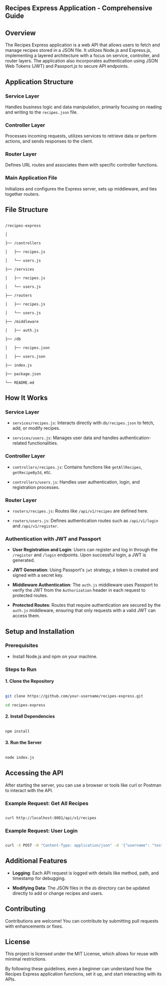 ## Recipes Express Application - Comprehensive Guide

## Overview

The Recipes Express application is a web API that allows users to fetch and manage recipes stored in a JSON file. It utilizes Node.js and Express.js, implementing a layered architecture with a focus on service, controller, and router layers. The application also incorporates authentication using JSON Web Tokens (JWT) and Passport.js to secure API endpoints.

## Application Structure

### Service Layer

Handles business logic and data manipulation, primarily focusing on reading and writing to the `recipes.json` file.

### Controller Layer

Processes incoming requests, utilizes services to retrieve data or perform actions, and sends responses to the client.

### Router Layer

Defines URL routes and associates them with specific controller functions.

### Main Application File

Initializes and configures the Express server, sets up middleware, and ties together routers.

## File Structure

```

/recipes-express

│

├── /controllers

│   ├── recipes.js

│   └── users.js

├── /services

│   ├── recipes.js

│   └── users.js

├── /routers

│   ├── recipes.js

│   └── users.js

├── /middleware

│   ├── auth.js

├── /db

│   ├── recipes.json

│   ├── users.json

├── index.js

├── package.json

└── README.md

```

## How It Works

### Service Layer

- `services/recipes.js`: Interacts directly with `db/recipes.json` to fetch, add, or modify recipes.

- `services/users.js`: Manages user data and handles authentication-related functionalities.

### Controller Layer

- `controllers/recipes.js`: Contains functions like `getAllRecipes`, `getRecipeById`, etc.

- `controllers/users.js`: Handles user authentication, login, and registration processes.

### Router Layer

- `routers/recipes.js`: Routes like `/api/v1/recipes` are defined here.

- `routers/users.js`: Defines authentication routes such as `/api/v1/login` and `/api/v1/register`.

### Authentication with JWT and Passport

- **User Registration and Login**: Users can register and log in through the `/register` and `/login` endpoints. Upon successful login, a JWT is generated.

- **JWT Generation**: Using Passport's `jwt` strategy, a token is created and signed with a secret key.

- **Middleware Authentication**: The `auth.js` middleware uses Passport to verify the JWT from the `Authorization` header in each request to protected routes.

- **Protected Routes**: Routes that require authentication are secured by the `auth.js` middleware, ensuring that only requests with a valid JWT can access them.

## Setup and Installation

### Prerequisites

- Install Node.js and npm on your machine.

### Steps to Run

#### 1. Clone the Repository

```bash

git clone https://github.com/your-username/recipes-express.git

cd recipes-express

```

#### 2. Install Dependencies

```bash

npm install

```

#### 3. Run the Server

```bash

node index.js

```

## Accessing the API

After starting the server, you can use a browser or tools like curl or Postman to interact with the API.

### Example Request: Get All Recipes

```bash

curl http://localhost:8081/api/v1/recipes

```

### Example Request: User Login

```bash

curl -X POST -H "Content-Type: application/json" -d '{"username": "test", "password": "test"}' http://localhost:8081/api/v1/login

```

## Additional Features

- **Logging**: Each API request is logged with details like method, path, and timestamp for debugging.

- **Modifying Data**: The JSON files in the `db` directory can be updated directly to add or change recipes and users.

## Contributing

Contributions are welcome! You can contribute by submitting pull requests with enhancements or fixes.

## License

This project is licensed under the MIT License, which allows for reuse with minimal restrictions.

By following these guidelines, even a beginner can understand how the Recipes Express application functions, set it up, and start interacting with its APIs.
